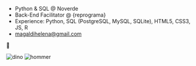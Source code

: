 - Python & SQL @ Noverde
- Back-End Facilitator @ {reprograma}
- Experience: Python, SQL (PostgreSQL, MySQL, SQLite), HTML5, CSS3, JS, R
- magaldihelena@gmail.com

🌮

![dino](https://user-images.githubusercontent.com/44007002/114278135-b14b9780-9a04-11eb-8c74-fdc361582487.gif)
![hommer](https://media0.giphy.com/media/26BGIqWh2R1fi6JDa/200.gif)


<!--
**helenamagaldi/helenamagaldi** is a ✨ _special_ ✨ repository because its `README.md` (this file) appears on your GitHub profile.

Here are some ideas to get you started:

- 🔭 I’m currently working on ...
- 🌱 I’m currently learning ...
- 👯 I’m looking to collaborate on ...
- 🤔 I’m looking for help with ...
- 💬 Ask me about ...
- 📫 How to reach me: ...
- 😄 Pronouns: ...
- ⚡ Fun fact: ...
-->
